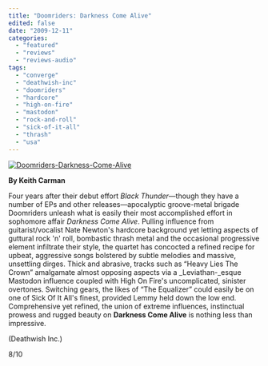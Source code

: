 ```yaml
---
title: "Doomriders: Darkness Come Alive"
edited: false
date: "2009-12-11"
categories:
  - "featured"
  - "reviews"
  - "reviews-audio"
tags:
  - "converge"
  - "deathwish-inc"
  - "doomriders"
  - "hardcore"
  - "high-on-fire"
  - "mastodon"
  - "rock-and-roll"
  - "sick-of-it-all"
  - "thrash"
  - "usa"
---
```


[![Doomriders-Darkness-Come-Alive](http://www.hellbound.ca/wp-content/uploads/2009/12/Doomriders-Darkness-Come-Alive.jpg "Doomriders-Darkness-Come-Alive")](http://www.hellbound.ca/wp-content/uploads/2009/12/Doomriders-Darkness-Come-Alive.jpg)

**By Keith Carman**

Four years after their debut effort _Black Thunder_—though they have a number of EPs and other releases—apocalyptic groove-metal brigade Doomriders unleash what is easily their most accomplished effort in sophomore affair _Darkness Come Alive_. Pulling influence from guitarist/vocalist Nate Newton's hardcore background yet letting aspects of guttural rock 'n' roll, bombastic thrash metal and the occasional progressive element infiltrate their style, the quartet has concocted a refined recipe for upbeat, aggressive songs bolstered by subtle melodies and massive, unsettling dirges. Thick and abrasive, tracks such as “Heavy Lies The Crown” amalgamate almost opposing aspects via a _Leviathan-_esque Mastodon influence coupled with High On Fire's uncomplicated, sinister overtones. Switching gears, the likes of “The Equalizer” could easily be on one of Sick Of It All's finest, provided Lemmy held down the low end. Comprehensive yet refined, the union of extreme influences, instinctual prowess and rugged beauty on **Darkness Come Alive** is nothing less than impressive.

(Deathwish Inc.)

8/10

